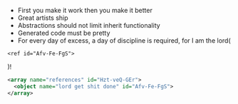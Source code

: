 * First you make it work then you make it better
* Great artists ship
* Abstractions should not limit inherit functionality
* Generated code must be pretty
* For every day of excess, a day of discipline is required, for I am the lord(
```
<ref id="Afv-Fe-FgS">
```
)!





``` xml
<array name="references" id="Hzt-veQ-GEr">
  <object name="lord get shit done" id="Afv-Fe-FgS">
</array>
```
